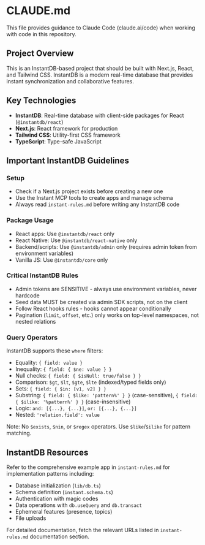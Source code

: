# CLAUDE.md

This file provides guidance to Claude Code (claude.ai/code) when working with code in this repository.

## Project Overview

This is an InstantDB-based project that should be built with Next.js, React, and Tailwind CSS. InstantDB is a modern real-time database that provides instant synchronization and collaborative features.

## Key Technologies

- **InstantDB**: Real-time database with client-side packages for React (`@instantdb/react`)
- **Next.js**: React framework for production
- **Tailwind CSS**: Utility-first CSS framework
- **TypeScript**: Type-safe JavaScript

## Important InstantDB Guidelines

### Setup
- Check if a Next.js project exists before creating a new one
- Use the Instant MCP tools to create apps and manage schema
- Always read `instant-rules.md` before writing any InstantDB code

### Package Usage
- React apps: Use `@instantdb/react` only
- React Native: Use `@instantdb/react-native` only
- Backend/scripts: Use `@instantdb/admin` only (requires admin token from environment variables)
- Vanilla JS: Use `@instantdb/core` only

### Critical InstantDB Rules
- Admin tokens are SENSITIVE - always use environment variables, never hardcode
- Seed data MUST be created via admin SDK scripts, not on the client
- Follow React hooks rules - hooks cannot appear conditionally
- Pagination (`limit`, `offset`, etc.) only works on top-level namespaces, not nested relations

### Query Operators
InstantDB supports these `where` filters:
- Equality: `{ field: value }`
- Inequality: `{ field: { $ne: value } }`
- Null checks: `{ field: { $isNull: true/false } }`
- Comparison: `$gt`, `$lt`, `$gte`, `$lte` (indexed/typed fields only)
- Sets: `{ field: { $in: [v1, v2] } }`
- Substring: `{ field: { $like: 'pattern%' } }` (case-sensitive), `{ field: { $ilike: '%pattern%' } }` (case-insensitive)
- Logic: `and: [{...}, {...}]`, `or: [{...}, {...}]`
- Nested: `'relation.field': value`

Note: No `$exists`, `$nin`, or `$regex` operators. Use `$like`/`$ilike` for pattern matching.

## InstantDB Resources

Refer to the comprehensive example app in `instant-rules.md` for implementation patterns including:
- Database initialization (`lib/db.ts`)
- Schema definition (`instant.schema.ts`)
- Authentication with magic codes
- Data operations with `db.useQuery` and `db.transact`
- Ephemeral features (presence, topics)
- File uploads

For detailed documentation, fetch the relevant URLs listed in `instant-rules.md` documentation section.